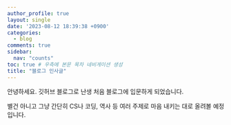 ```yaml
---
author_profile: true
layout: single
date: '2023-08-12 18:39:38 +0900'
categories:
  - blog
comments: true
sidebar:
  nav: "counts"
toc: true # 우측에 본문 목차 네비게이션 생성
title: "블로그 인사글"
---
```

안녕하세요. 깃허브 블로그로 난생 처음 블로그에 입문하게 되었습니다.

별건 아니고 그냥 간단히 CS나 코딩, 역사 등 여러 주제로 마음 내키는 대로 올려볼 예정입니다. 
